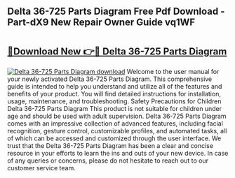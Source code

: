 ## Delta 36-725 Parts Diagram Free Pdf Download - Part-dX9 New Repair Owner Guide vq1WF

# <h2><a href="http://dfmskx.blite.top/?on=Delta+36-725+Parts+Diagram">🔗Download New 👉🔴 Delta 36-725 Parts Diagram</a></h2>

[![Delta 36-725 Parts Diagram download](https://i.imgur.com/lujVjoI.png)](http://dfmskx.blite.top/?on=Delta+36-725+Parts+Diagram)
Welcome to the user manual for your newly activated Delta 36-725 Parts Diagram. This comprehensive guide is intended to help you understand and utilize all of the features and benefits of your product. You will find detailed instructions for installation, usage, maintenance, and troubleshooting. Safety Precautions for Children Delta 36-725 Parts Diagram This product is not suitable for children under age and should be used with adult supervision. Delta 36-725 Parts Diagram comes with an impressive collection of advanced features, including facial recognition, gesture control, customizable profiles, and automated tasks, all of which can be accessed and customized through the user interface. We trust that the Delta 36-725 Parts Diagram has been a clear and concise resource in your efforts to learn the ins and outs of your new device. In case of any queries or concerns, please do not hesitate to reach out to our customer service team.
